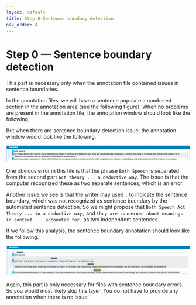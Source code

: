 ```yaml
---
layout: default
title: Step 0—Sentence boundary detection
nav_order: 4
---
```


# Step 0 — Sentence boundary detection

This part is necessary only when the annotation file contained issues in sentence boundaries.

In the annotation files, we will have a sentence populate a numbered section in the annotation area (see the following figure). When no problems are present in the annotation file, the annotation window should look like the following.


But when there are sentence boundary detection issue, the annotation window would look like the following.

![before](figures/sentence_span/before.png)

One obvious error in this file is that the phrase `Both Speech` is separated from the second part `Act theory ... a deductive way`. The issue is that the computer recognized these as two separate sentences, which is an error. 

Another issue we see is that the writer may used `,` to indicate the sentence boundary, which was not recognized as sentence boundary by the automated sentence detection. So we might propose that `Both Speech Act Theory ... in a deductive way,` and `they are concerned about meanings in context ... accounted for.` as two independent sentences.

If we follow this analysis, the sentence boundary annotation should look like the following.


![after](figures/sentence_span/after.png)


Again, this part is only necessary for files with sentence boundary errors. So you would most likely skip this layer. 
You do not have to provide any annotation when there is no issue.
